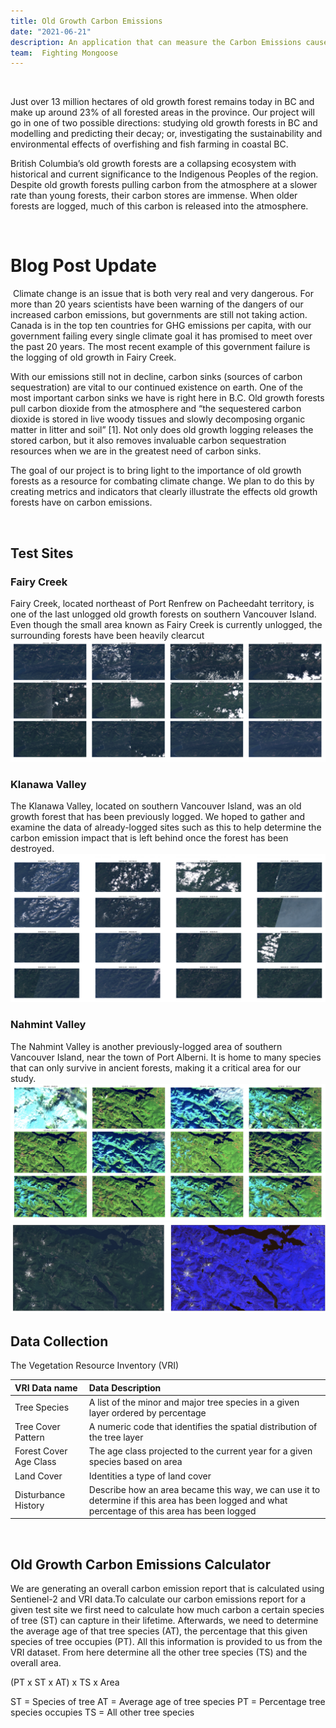 ```yaml
---
title: Old Growth Carbon Emissions 
date: "2021-06-21"
description: An application that can measure the Carbon Emissions caused by old growth logging 
team:  Fighting Mongoose
---
```

​

Just over 13 million hectares of old growth forest remains today in BC and make up around 23% of all forested areas in the province. Our project will go in one of two possible directions: studying old growth forests in BC and modelling and predicting their decay; or, investigating the sustainability and environmental effects of overfishing and fish farming in coastal BC.

British Columbia’s old growth forests are a collapsing ecosystem with historical and current significance to the Indigenous Peoples of the region. Despite old growth forests pulling carbon from the atmosphere at a slower rate than young forests, their carbon stores are immense. When older forests are logged, much of this carbon is released into the atmosphere.


​
# Blog Post Update 
​
Climate change is an issue that is both very real and very dangerous. For more than 20 years scientists have been warning of the dangers of our increased carbon emissions, but governments are still not taking action. Canada is in the top ten countries for GHG emissions per capita, with our government failing every single climate goal it has promised to meet over the past 20 years. The most recent example of this government failure is the logging of old growth in Fairy Creek.
 
With our emissions still not in decline, carbon sinks (sources of carbon sequestration) are vital to our continued existence on earth. One of the most important carbon sinks we have is right here in B.C. Old growth forests pull carbon dioxide from the atmosphere and “the sequestered carbon dioxide is stored in live woody tissues and slowly decomposing organic matter in litter and soil” [1]. Not only does old growth logging releases the stored carbon, but it also removes invaluable carbon sequestration resources when we are in the greatest need of carbon sinks.
 
The goal of our project is to bring light to the importance of old growth forests as a resource for combating climate change. We plan to do this by creating metrics and indicators that clearly illustrate the effects old growth forests have on carbon emissions.

​
## Test Sites 

### Fairy Creek 
Fairy Creek, located northeast of Port Renfrew on Pacheedaht territory, is one of the last unlogged old growth forests on southern Vancouver Island. Even though the small area known as Fairy Creek is currently unlogged, the surrounding forests have been heavily clearcut
![fairycreek](./fairycreek.png)

### Klanawa Valley 
The Klanawa Valley, located on southern Vancouver Island, was an old growth forest that has been previously logged. We hoped to gather and examine the data of already-logged sites such as this to help determine the carbon emission impact that is left behind once the forest has been destroyed. 
![image](./Klawna_valley.png)


### Nahmint Valley
The Nahmint Valley is another previously-logged area of southern Vancouver Island, near the town of Port Alberni. It is home to many species that can only survive in ancient forests, making it a critical area for our study. 
![nahmint](./nahmint_time.png)
![nahmint](./nahmint.png)


## Data Collection 

The Vegetation Resource Inventory (VRI) 

| VRI Data name      | Data Description  |
| :-----             | :---| 
| Tree Species       | A list of the minor and major tree species in a given layer ordered by percentage | 
| Tree Cover Pattern | A numeric code that identifies the spatial distribution of the tree layer  | 
| Forest Cover Age Class | The age class projected to the current year for a given species based on area  | 
| Land Cover           | Identities a type of land cover  | 
| Disturbance History  | Describe how an area became this way, we can use it to determine if this area has been logged and what percentage of this area has been logged  | 


​


## Old Growth Carbon Emissions Calculator  


We are generating an overall carbon emission report that is calculated using Sentienel-2 and VRI data.To calculate our carbon emissions report for a given test site we first need to calculate how much carbon a certain species of tree (ST) can capture in their lifetime. Afterwards, we need to determine the average age of that tree species (AT), the percentage that this given species of tree occupies (PT). All this information is provided to us from the VRI dataset. From here determine all the other tree species (TS) and the overall area. 

(PT x ST x AT) x TS x Area 

ST =  Species of tree
AT =  Average age of tree species
PT = Percentage tree species occupies
TS =  All other tree species


